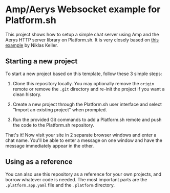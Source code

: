# Amp/Aerys Websocket example for Platform.sh

This project shows how to setup a simple chat server using Amp and the Aerys HTTP server library on Platform.sh.  It is very closely based on [this example](https://github.com/kelunik/demo-chat) by Niklas Keller.

## Starting a new project

To start a new project based on this template, follow these 3 simple steps:

1. Clone this repository locally.  You may optionally remove the `origin` remote or remove the `.git` directory and re-init the project if you want a clean history.

2. Create a new project through the Platform.sh user interface and select "Import an existing project" when prompted.

3. Run the provided Git commands to add a Platform.sh remote and push the code to the Platform.sh repository.

That's it!  Now visit your site in 2 separate browser windows and enter a chat name.  You'll be able to enter a message on one window and have the message immediately appear in the other.

## Using as a reference

You can also use this repository as a reference for your own projects, and borrow whatever code is needed. The most important parts are the `.platform.app.yaml` file and the `.platform` directory.
